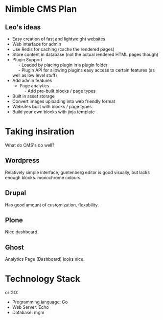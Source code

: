 # Nimble CMS Plan

## Leo's ideas
- Easy creation of fast and lightweight websites  
- Web interface for admin  
- Use Redis for caching (cache the rendered pages)  
- Store content in database (not the actual rendered HTML pages though)  
- Plugin Support  
     - Loaded by placing plugin in a plugin folder  
     - Plugin API for allowing plugins easy access to certain features (as   
well as low level stuff)  
- Add admin features  
    - Page analytics  
    - Add pre-built blocks / page types  
- Built in asset storage  
- Convert images uploading into web friendly format  
- Websites built with blocks / page types  
- Build your own blocks with jinja template

# Taking insiration
What do CMS's do well?

## Wordpress
Relatively simple interface, guntenberg editor is good visually, but lacks enough blocks.
monochrome colours.

## Drupal
Has good amount of customization, flexability.

## Plone
Nice dashboard.

## Ghost
Analytics Page (Dashboard) looks nice.

# Technology Stack
or GO:
- Programming language: Go
- Web Server: Echo
- Database: mgm

